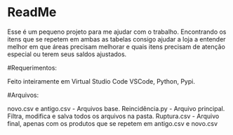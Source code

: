 # ReadMe
Esse é um pequeno projeto para me ajudar com o trabalho.
Encontrando os itens que se repetem em ambas as tabelas consigo ajudar a loja a entender melhor em que áreas precisam melhorar e quais itens precisam de atenção especial ou terem seus saldos ajustados.

#Requerimentos:

Feito inteiramente em Virtual Studio Code
VSCode, Python, Pypi.

#Arquivos:

novo.csv e antigo.csv - Arquivos base.
Reincidência.py - Arquivo principal. Filtra, modifica e salva todos os arquivos na pasta.
Ruptura.csv - Arquivo final, apenas com os produtos que se repetem em antigo.csv e novo.csv
